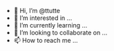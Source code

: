 - 👋 Hi, I’m @ttutte
- 👀 I’m interested in ...
- 🌱 I’m currently learning ...
- 💞️ I’m looking to collaborate on ...
- 📫 How to reach me ...

<!---
ttutte/ttutte is a ✨ special ✨ repository because its `README.md` (this file) appears on your GitHub profile.
You can click the Preview link to take a look at your changes.
--->
